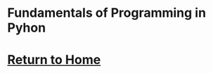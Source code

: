 # Fundamentals of Programming in Pyhon
# [Return to Home](https://angie-gh.github.io/adix.github.io/)
